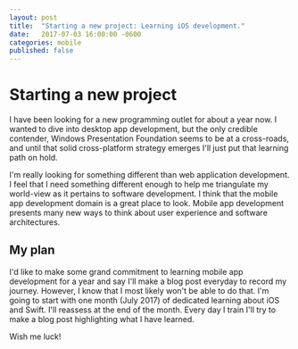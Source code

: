 ```yaml
---
layout: post
title:  "Starting a new project: Learning iOS development."
date:   2017-07-03 16:00:00 -0600
categories: mobile
published: false
---
```


# Starting a new project

I have been looking for a new programming outlet for about a year now. I wanted to dive into desktop app development, but the only credible contender, Windows Presentation Foundation seems to be at a cross-roads, and until that solid cross-platform strategy emerges I'll just put that learning path on hold.

I'm really looking for something different than web application development. I feel that I need something different enough to help me triangulate my world-view as it pertains to software development. I think that the mobile app development domain is a great place to look. Mobile app development presents many new ways to think about user experience and software architectures.

## My plan

I'd like to make some grand commitment to learning mobile app development for a year and say I'll make a blog post everyday to record my journey. However, I know that I most likely won't be able to do that. I'm going to start with one month (July 2017) of dedicated learning about iOS and Swift. I'll reassess at the end of the month. Every day I train I'll try to make a blog post highlighting what I have learned.

Wish me luck!